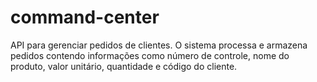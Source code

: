 # command-center
API para gerenciar pedidos de clientes. O sistema processa e armazena pedidos contendo informações como número de controle, nome do produto, valor unitário, quantidade e código do cliente.
